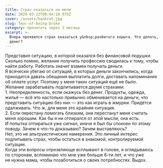```yaml
---
title: Страх оказаться на мели
date: 2020-03-22T08:44:28.975Z
cover: /assets/bankrot.jpg
slug: fear-of-being-broke
category: прочитать через 3 месяца
excerpt: >-
  Вчера проявился страх оказаться у&nbsp;разбитого корыта. Что делать, кода нет
  денег?
---
```

<p>Представил ситуацию, в&nbsp;которой оказался без финансовой подушки.<br />
Сколько помню, желание получить профессию сводилась к&nbsp;тому, чтобы найти работу. Работать значит взамен получать деньги.<br />
Я&nbsp;всячески убегаю от&nbsp;ситуаций, в&nbsp;которых деньги закончились, когда приходится давать обещания выплатить долги, доставать напоминания об&nbsp;оплате услуг.&nbsp;Поэтому у&nbsp;меня таких ситуаций ещё не&nbsp;было.<br />
Желание зарабатывать подпитывается двумя страхами:<br />
1. Неопределенность, если окажусь без денег.&nbsp;Продукты, одежда, жильё&nbsp;&mdash; всё это настолько привычно обменивается на&nbsp;деньги, что представить ситуацию без них&nbsp;&mdash; это как играть в&nbsp;жмурки. Придётся одалживать. Что&nbsp;ж, для меня это крайняя ситуация.<br />
2. Если перестану помогать близким, они перестанут меня считать меня хорошим. Как&nbsp;бы я&nbsp;ни&nbsp;отпирался от&nbsp;этой мысли, она есть. И&nbsp;попытка отпираться уже сигнал, иначе я&nbsp;был&nbsp;бы спокоен по&nbsp;этому поводу. Зачем я&nbsp;<nobr>что-то</nobr> доказываю? Зачем выставляюсь?<br />
Нет, это не&nbsp;альтруистические намерения. Это личный интерес подпитывать страх, чтобы остаться в&nbsp;знакомой, контролируемой ситуации.<br />
Когда эти вопросы отрезвляюще всплывают в&nbsp;голове, я&nbsp;оглядываюсь по&nbsp;сторонам, вспоминаю что мне уже больше <nobr>6-ти</nobr> лет, и&nbsp;что уже не&nbsp;нужна мама, чтобы позаботиться о&nbsp;своих потребностях. Выдох.</p>
